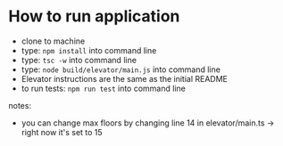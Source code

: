 # How to run application

- clone to machine
- type: `npm install` into command line
- type: `tsc -w` into command line
- type: `node build/elevator/main.js` into command line
- Elevator instructions are the same as the initial README
- to run tests: `npm run test` into command line

notes:

- you can change max floors by changing line 14 in elevator/main.ts -> right now it's set to 15
